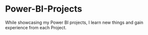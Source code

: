 # Power-BI-Projects
While showcasing my Power BI projects, I learn new things and gain experience from each Project.
